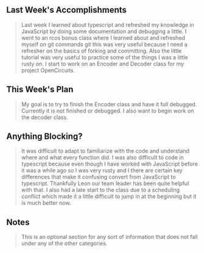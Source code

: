 ## Last Week's Accomplishments

> Last week I learned about typescript and refreshed my knowledge in
>JavaScript by doing some documentation and debugging a little.
>I went to an rcos bonus class where I learned about
>and refreshed myself on git commands git this was very useful
>because I need a refresher on the basics of forking
>and committing. Also the little tutorial was very useful
>to practice some of the things I was a little rusty on.
>I start to work on an Encoder and Decoder class for my project OpenCircuits.

## This Week's Plan

>My goal is to try to finish the Encoder class and have it full debugged.
>Currently it is not finished or debugged. I also want to begin work
>on the decoder class.

## Anything Blocking?

>It was difficult to adapt to familiarize with the code
>and understand where and what every function did. I was also
>difficult to code in typescript because even though
>I have worked with JavaScript before it was a while ago so I was very rusty
>and I there are certain key differences that make it
>confusing convert from JavaScript to typescript. Thankfully Leon
>our team leader has been quite helpful with that.
>I also had a late start to the class due to a scheduling conflict
>which made it a little difficult to jump in at the beginning
>but it is much better now.

## Notes

> This is an optional section for any sort of information that does not fall under any of the other categories.
